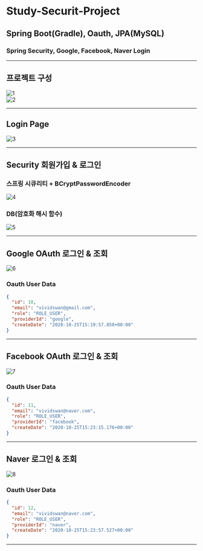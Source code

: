 # Study-Securit-Project
## Spring Boot(Gradle), Oauth, JPA(MySQL)
### Spring Security, Google, Facebook, Naver Login
- - -

## 프로젝트 구성

![1](/src/main/resources/static/201026-1.png)<br>
![2](/src/main/resources/static/201026-2.png)<br>

- - -

## Login Page

![3](/src/main/resources/static/201026-3.png)<br>

- - -

## Security 회원가입 & 로그인
### 스프링 시큐리티 + BCryptPasswordEncoder

![4](/src/main/resources/static/201026-4.gif)<br>


### DB(암호화 해시 함수)
![5](/src/main/resources/static/201026-5.png)<br>

- - -

## Google OAuth 로그인 & 조회
![6](/src/main/resources/static/201026-6.gif)<br>

### Oauth User Data
```json
{
  "id": 10,
  "email": "vividswan@gmail.com",
  "role": "ROLE_USER",
  "providerId": "google",
  "createDate": "2020-10-25T15:19:57.850+00:00"
}
```

- - -

## Facebook OAuth 로그인 & 조회
![7](/src/main/resources/static/201026-7.gif)<br>

### Oauth User Data

```json
{
  "id": 11,
  "email": "vividswan@naver.com",
  "role": "ROLE_USER",
  "providerId": "facebook",
  "createDate": "2020-10-25T15:23:15.176+00:00"
}
```

- - -

## Naver 로그인 & 조회
![8](/src/main/resources/static/201026-8.gif)<br>

### Oauth User Data
```json
{
  "id": 12,
  "email": "vividswan@naver.com",
  "role": "ROLE_USER",
  "providerId": "naver",
  "createDate": "2020-10-25T15:23:57.527+00:00"
}
```

- - -
